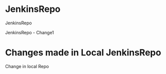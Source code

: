 # JenkinsRepo
JenkinsRepo

JenkinsRepo - Change1

# Changes made in Local JenkinsRepo
Change in local Repo 


